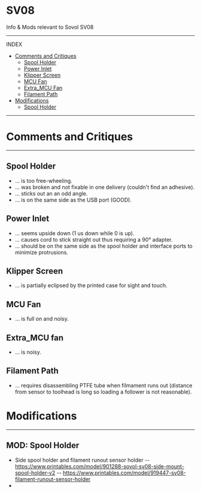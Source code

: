 # SV08
Info &amp; Mods relevant to Sovol SV08

---
INDEX
- [Comments and Critiques](#comments-and-critiques)
  - [Spool Holder](#spool-holder)
  - [Power Inlet](#power-inlet)
  - [Klipper Screen](#klipper-screen)
  - [MCU Fan](#mcu-fan)
  - [Extra_MCU Fan](#extra-mcu-fan)
  - [Filament Path](#filament-path)
- [Modifications](#modifications)
  - [Spool Holder](#mod-spool-holder)

---

# Comments and Critiques
---
## Spool Holder
- ... is too free-wheeling.
- ... was broken and not fixable in one delivery (couldn't find an adhesive).
- ... sticks out an an odd angle.
- ... is on the same side as the USB port (GOOD).
## Power Inlet
- ... seems upside down (1 us down while 0 is up).
- ... causes cord to stick straight out thus requiring a 90&deg; adapter.
- ... should be on the same side as the spool holder and interface ports to minimize protrusions.
## Klipper Screen
- ... is partially eclipsed by the printed case for sight and touch.
## MCU Fan
- ... is full on and noisy.
## Extra_MCU fan
- ... is noisy.
## Filament Path
- ... requires disassembling PTFE tube when filmament runs out (distance from sensor to toolhead is long so loading a follower is not reasonable).

# Modifications
---
## MOD: Spool Holder
- Side spool holder and filament runout sensor holder
  -- https://www.printables.com/model/901288-sovol-sv08-side-mount-spool-holder-v2
  -- https://www.printables.com/model/919447-sv08-filament-runout-sensor-holder
- 
